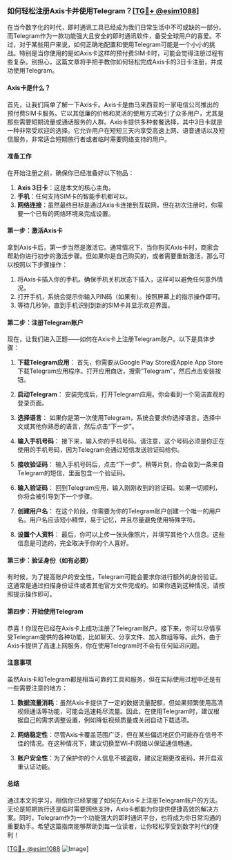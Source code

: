 ### 如何轻松注册Axis卡并使用Telegram？[[TG💪+ @esim1088](https://t.me/s/esim1088)]

在当今数字化的时代，即时通讯工具已经成为我们日常生活中不可或缺的一部分。而Telegram作为一款功能强大且安全的即时通讯软件，备受全球用户的喜爱。不过，对于某些用户来说，如何正确地配置和使用Telegram可能是一个小小的挑战。特别是当你使用的是如Axis卡这样的预付费SIM卡时，可能会觉得注册过程有些复杂。别担心，这篇文章将手把手教你如何轻松完成Axis卡的3日卡注册，并成功使用Telegram。

#### Axis卡是什么？

首先，让我们简单了解一下Axis卡。Axis卡是由马来西亚的一家电信公司推出的预付费SIM卡服务。它以其低廉的价格和灵活的使用方式吸引了众多用户，尤其是那些需要短期流量或通话服务的人群。Axis卡提供多种套餐选择，其中3日卡就是一种非常受欢迎的选择。它允许用户在短短三天内享受高速上网、语音通话以及短信服务，非常适合短期旅行者或者临时需要网络支持的用户。

#### 准备工作

在开始注册之前，确保你已经准备好以下物品：

1. **Axis 3日卡**：这是本文的核心主角。
2. **手机**：任何支持SIM卡的智能手机都可以。
3. **网络连接**：虽然最终目标是通过Axis卡连接到互联网，但在初次注册时，你需要一个已有的网络环境来完成设置。

#### 第一步：激活Axis卡

拿到Axis卡后，第一步当然是激活它。通常情况下，当你购买Axis卡时，商家会帮助你进行初步的激活步骤。但如果你是自己购买的，或者需要重新激活，那么可以按照以下步骤操作：

1. 将Axis卡插入你的手机。确保手机关机状态下插入，这样可以避免任何意外情况。
2. 打开手机，系统会提示你输入PIN码（如果有）。按照屏幕上的指示操作即可。
3. 等待几秒钟，直到手机识别到新的SIM卡并显示欢迎界面。

#### 第二步：注册Telegram账户

现在，让我们进入正题——如何在Axis卡上注册Telegram账户。以下是具体步骤：

1. **下载Telegram应用**：
   首先，你需要从Google Play Store或Apple App Store下载Telegram应用程序。打开应用商店，搜索“Telegram”，然后点击安装按钮。

2. **启动Telegram**：
   安装完成后，打开Telegram应用。你会看到一个简洁直观的登录页面。

3. **选择语言**：
   如果你是第一次使用Telegram，系统会要求你选择语言。选择中文或其他你熟悉的语言，然后点击“下一步”。

4. **输入手机号码**：
   接下来，输入你的手机号码。请注意，这个号码必须是你正在使用的手机号码，因为Telegram会通过短信发送验证码给你。

5. **接收验证码**：
   输入手机号码后，点击“下一步”。稍等片刻，你会收到一条来自Telegram的短信，里面包含一个验证码。

6. **输入验证码**：
   回到Telegram应用，输入刚刚收到的验证码。如果一切顺利，你将会被引导到下一个步骤。

7. **创建用户名**：
   在这个阶段，你需要为你的Telegram账户创建一个唯一的用户名。用户名应该短小精悍，易于记忆，并且尽量避免使用特殊字符。

8. **设置个人资料**：
   最后，你可以上传一张头像照片，并填写其他个人信息。这些信息是可选的，完全取决于你的个人喜好。

#### 第三步：验证身份（如有必要）

有时候，为了提高账户的安全性，Telegram可能会要求你进行额外的身份验证。这通常是通过扫描身份证件或者其他官方文件完成的。如果你遇到这种情况，请按照提示操作即可。

#### 第四步：开始使用Telegram

恭喜！你现在已经在Axis卡上成功注册了Telegram账户。接下来，你可以尽情享受Telegram提供的各种功能，比如聊天、分享文件、加入群组等等。此外，由于Axis卡提供了高速上网服务，你在使用Telegram时不会有任何延迟问题。

#### 注意事项

虽然Axis卡和Telegram都是相当可靠的工具和服务，但在实际使用过程中还是有一些需要注意的地方：

1. **数据流量消耗**：虽然Axis卡提供了一定的数据流量配额，但如果频繁使用高清视频通话等功能，可能会迅速耗尽流量。因此，在使用Telegram时，建议根据自己的需求调整设置，例如降低视频质量或关闭自动下载选项。

2. **网络稳定性**：尽管Axis卡覆盖范围广泛，但在某些偏远地区仍可能存在信号不佳的情况。在这种情况下，建议切换至Wi-Fi网络以保证通信畅通。

3. **账户安全性**：为了保护你的个人信息不被盗取，建议定期更改密码，并开启双重认证功能。

#### 总结

通过本文的学习，相信你已经掌握了如何在Axis卡上注册Telegram账户的方法。无论是短期旅行还是临时需要网络支持，Axis卡都能为你提供便捷高效的解决方案。同时，Telegram作为一个功能强大的即时通讯平台，也将成为你日常沟通的重要助手。希望这篇指南能够帮助到每一位读者，让你轻松享受到数字时代的便利！

[[TG💪+ @esim1088](https://t.me/s/esim1088) ![Image](https://i.postimg.cc/4NQfJmqS/Snipaste-2025-05-13-00-14-12.png)]